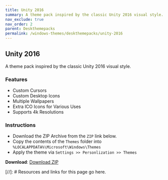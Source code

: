 ```yaml
---
title: Unity 2016
summary: A theme pack inspired by the classic Unity 2016 visual style.
nav_exclude: true
nav_order: 2
parent: Deskthemepacks
permalink: /windows-themes/deskthemepacks/unity-2016
---
```


## Unity 2016
A theme pack inspired by the classic Unity 2016 visual style.


### Features

- Custom Cursors
- Custom Desktop Icons
- Multiple Wallpapers
- Extra ICO Icons for Various Uses
- Supports 4k Resolutions

### Instructions

- Download the ZIP Archive from the `ZIP` link below.
- Copy the contents of the `Themes` folder into `%LOCALAPPDATA%\Microsoft\Windows\Themes`
- Apply the theme via `Settings >> Personlization >> Themes`

**Download**: [Download ZIP] 

<!-- ////////////////////////////////////////////////////////////////////////////////////////////////////////////////////// -->

[//]: # Resources and links for this page go here.

[Download ZIP]: https://gitlab.com/the-back-room/deskthemepacks/sfw/unity-2016/-/archive/main/unity-2016-main.zip

<!-- ////////////////////////////////////////////////////////////////////////////////////////////////////////////////////// -->
